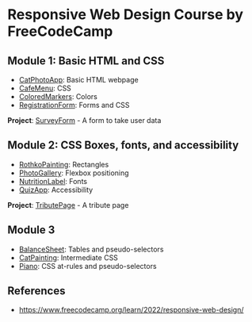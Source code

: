 # Responsive Web Design Course by FreeCodeCamp

## Module 1: Basic HTML and CSS

- [CatPhotoApp](./CatPhotoApp/): Basic HTML webpage
- [CafeMenu](./CafeMenu/): CSS
- [ColoredMarkers](./ColoredMarkers/): Colors
- [RegistrationForm](./RegistrationForm/): Forms and CSS

**Project**: [SurveyForm](./Projects/SurveyForm/) - A form to take user data

## Module 2: CSS Boxes, fonts, and accessibility

- [RothkoPainting](./RothkoPainting/): Rectangles
- [PhotoGallery](./PhotoGallery/): Flexbox positioning
- [NutritionLabel](./NutritionLabel/): Fonts
- [QuizApp](./QuizApp/): Accessibility

**Project**: [TributePage](./Projects/TributePage/) - A tribute page

## Module 3

- [BalanceSheet](./BalanceSheet/): Tables and pseudo-selectors
- [CatPainting](./CatPainting/): Intermediate CSS
- [Piano](./Piano/): CSS at-rules and pseudo-selectors

## References

- https://www.freecodecamp.org/learn/2022/responsive-web-design/
